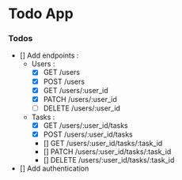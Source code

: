 # Todo App

### Todos
- [] Add endpoints :
    - Users :
        - [x] GET       /users
        - [x] POST      /users
        - [x] GET       /users/:user_id
        - [x] PATCH     /users/:user_id
        - [ ] DELETE    /users/:user_id
    - Tasks :
        - [x] GET       /users/:user_id/tasks
        - [x] POST      /users/:user_id/tasks
        - []  GET       /users/:user_id/tasks/:task_id
        - []  PATCH     /users/:user_id/tasks/:task_id
        - []  DELETE    /users/:user_id/tasks/:task_id
- [] Add authentication